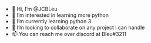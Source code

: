 - 👋 Hi, I’m @JCBLeu
- 👀 I’m interested in learning more python
- 🌱 I’m currently learning python 3
- 💞️ I’m looking to collaborate on any project i can handle
- 📫 You can reach me over discord at Bleu#3211
